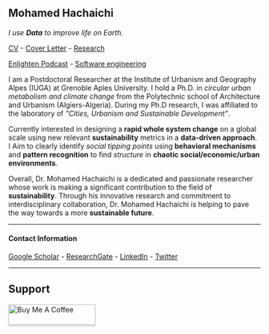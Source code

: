 ## Mohamed Hachaichi 

_I use __Data__ to improve life on Earth._

[CV]([./ID/CV.md](https://docs.google.com/document/d/13JBk-icJjf_6psBvQdHXmSclHUYyBfXf/edit)) - [Cover Letter](./ID/ME.md) - [Research](./Research/Research.md)


[Enlighten Podcast](https://www.youtube.com/channel/UCdJSjE9TTQqJOnYjjloJHfA) - [Software engineering](https://pypi.org/project/Geosis/) 

I am a Postdoctoral Researcher at the Institute of Urbanism and Geography Alpes (IUGA) at Grenoble Aples University. I hold a Ph.D. in *circular urban metabolism and climate change* from the Polytechnic school of Architecture and Urbanism (Algiers-Algeria). During my Ph.D research, I was affiliated to the laboratory of _"Cities, Urbanism and Sustainable Development"_.

Currently interested in designing a **rapid whole system change** on a global scale using new relevant **sustainability** metrics in a **data-driven approach**. I Aim to clearly identify *social tipping points* using **behavioral mechanisms** and **pattern recognition** to find *structure* in **chaotic social/economic/urban environments**.

Overall, Dr. Mohamed Hachaichi is a dedicated and passionate researcher whose work is making a significant contribution to the field of __sustainability__. Through his innovative research and commitment to interdisciplinary collaboration, Dr. Mohamed Hachaichi is helping to pave the way towards a more **sustainable future**.


----------
#### Contact Information 
 
[Google Scholar](https://scholar.google.com/citations?user=xaceBrYAAAAJ&hl=en) - [ResearchGate](https://www.researchgate.net/profile/Mohamed-Hachaichi) - [LinkedIn](https://www.linkedin.com/in/mohamed-hachaichi-07017212a/) - [Twitter](https://twitter.com/datum_geek)

---------------

## Support 

<a href="https://www.buymeacoffee.com/mohamedhacJ" target="_blank"><img src="https://www.buymeacoffee.com/assets/img/custom_images/purple_img.png" alt="Buy Me A Coffee" style="height: 41px !important;width: 174px !important;box-shadow: 0px 3px 2px 0px rgba(190, 190, 190, 0.5) !important;-webkit-box-shadow: 0px 3px 2px 0px rgba(190, 190, 190, 0.5) !important;" ></a>
